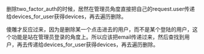 

删除two_factor_auth的时候，居然在管理员角度直接把自己的request.user传递给devices_for_user获得devices，再去遍历删除。


傻雕才反应过来，因为是删除某一个点击进去的用户，而不是某个登陆的用户，这个功能是站在管理员登录的角度上。所以应该把email传递过来，然后查找到用户，再去传递给devices_for_user获得devices，再去遍历删除。


